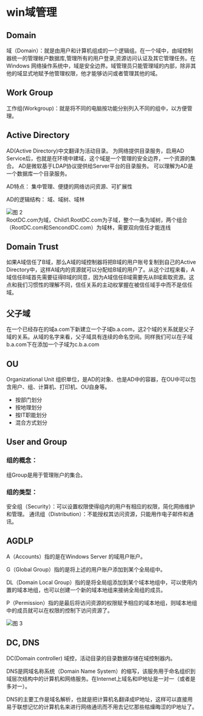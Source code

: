 
# win域管理
## Domain
域（Domain）：就是由用户和计算机组成的一个逻辑组。在一个域中，由域控制器统一的管理帐户数据库,管理所有的用户登录,资源访问认证及其它管理任务。在 Windows 网络操作系统中，域是安全边界。域管理员只能管理域的内部，除非其他的域显式地赋予他管理权限，他才能够访问或者管理其他的域。
## Work Group 
工作组(Workgroup)：就是将不同的电脑按功能分别列入不同的组中，以方便管理。
## Active Directory
AD(Active Directory)中文翻译为活动目录。
为网络提供目录服务，启用AD Service后，也就是在环境中建域，这个域是一个管理的安全边界，一个资源的集合。
AD是微软基于LDAP协议提供给Server平台的目录服务。
可以理解为AD是一个数据库一个目录服务。

AD特点：
集中管理、便捷的网络访问资源、可扩展性

AD的逻辑结构：
域、域树、域林


![图 2](https://dlpu.coding.net/p/img/d/img/git/raw/master/192133897eb33438bb807bfbda8dfbd4a81fa02495d650a7265f02dd3f712d53.png)  
RootDC.com为域，Child1.RootDC.com为子域，整个一条为域树，两个组合（RootDC.com和SencondDC.com）为域林，需要双向信任才能连线

## Domain Trust
如果A域信任了B域，那么A域的域控制器将把B域的用户账号复制到自己的Active Directory中，这样A域内的资源就可以分配给B域的用户了。从这个过程来看，A域信任B域首先需要征得B域的同意，因为A域信任B域需要先从B域索取资源。这点和我们习惯性的理解不同，信任关系的主动权掌握在被信任域手中而不是信任域。


## 父子域
在一个已经存在的域a.com下新建立一个子域b.a.com，这2个域的关系就是父子域的关系。从域的名字来看，父子域具有连续的命名空间。同样我们可以在子域b.a.com下在添加一个子域为c.b.a.com

## OU

Organizational Unit
组织单位，是AD的对象、也是AD中的容器，在OU中可以包含用户、组、计算机、打印机、OU自身等。

+ 按部门划分
+ 按地理划分
+ 按IT职能划分
+ 混合方式划分

## User and Group
### 组的概念：
组Group是用于管理账户的集合。

### 组的类型：
安全组（Security）：可以设置权限使得组内的用户有相应的权限，简化网络维护和管理。
通讯组（Distribution）：不能授权其访问资源，只能用作电子邮件和通讯。


## AGDLP
A（Accounts）指的是在Windows Server 的域用户账户。

G（Global Group）指的是将上述的用户账户添加到某个全局组中。

DL（Domain Local Group）指的是将全局组添加到某个域本地组中，可以使用内置的域本地组，也可以创建一个新的域本地组来接纳全局组的成员。

P（Permission）指的是最后将访问资源的权限赋予相应的域本地组，则域本地组中的成员就可以在权限的控制下访问资源了。

![图 3](https://dlpu.coding.net/p/img/d/img/git/raw/master/4cac5923a9651aa464b5bcf74491666096b500f6755d0c55afe10a7fa6316430.png)  

## DC, DNS

DC(Domain controller) 域控，活动目录的目录数据存储在域控制器内。

DNS是网域名称系统（Domain Name System）的缩写，该服务用于命名组织到域层次结构中的计算机和网络服务。在Internet上域名和IP地址是一对一（或者是多对一）。

DNS的主要工作是域名解析，也就是把计算机名翻译成IP地址，这样可以直接用易于联想记忆的计算机名来进行网络通讯而不用去记忆那些枯燥晦涩的IP地址了。




